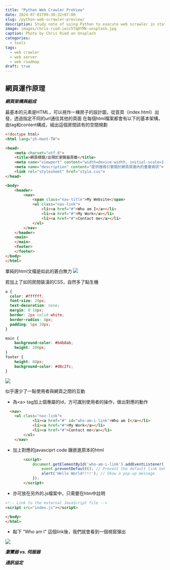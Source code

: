 ```yaml
---
title: "Python Web Crawler PreView"
date: 2024-07-01T09:30:32+07:00
slug: /python-web-scrawler-preview/
description: Study note of using Python to execute web scrawler in static and dynamci approaches.
image: images/chris-ried-ieic5Tq8YMk-unsplash.jpg
caption: Photo by Chris Ried on Unsplash
categories:
  - tools
tags:
  - web crawler
  - web server
  - web roadmap
draft: true
---
```



## 網頁運作原理

***網頁架構與組成***  

最基本的元素是HTML，可以視作一棟房子的設計圖，從首頁（index.html）出發，透過指定不同的url通往其他的頁面
在每個html檔案都會有以下的基本架構，由tag和content構成，組出這個房間該有的空間規劃

```HTML
<!doctype html>
<html lang="zh-Hant-TW">

<head>
	<meta charset="utf-8">
	<title>網頁標題/出現於瀏覽器頁籤</title>
	<meta name="viewport" content="width=device-width, initial-scale=1.0">
	<meta name="description" content="提供搜尋引擎關於網頁頁面內的重要資訊">
	<link rel="stylesheet" href="style.css">
</head>

<body>
	<header>
		<nav>
			<span class="nav-title">My Website</span>
			<ul class="nav-link">
				<li><a href="#">Who am I</a></li>
				<li><a href="#">My Work</a></li>
				<li><a href="#">Contact me</a></li>
			</ul>
		</nav>
	</header>
	<main>
	</main>
	<footer>
	</footer>
</body>
</html>
```
單純的html文檔是如此的蒼白無力
![](/images/only_html_demo.png)

若加上了如同房間裝潢的CSS，自然多了點生機

```CSS
a {
  color: #ffffff;
  font-size: 20px;
  text-decoration: none;
  margin: 0 10px;
  border: 2px solid white;
  border-radius: 8px;
  padding: 5px 20px;
}

main {
	background-color: #b4b8ab;
	height: 200px;
}
footer {
	height: 60px;
	background-color: #d8c2fc;
}
```
![](/images/html_css_demo.png)

似乎還少了一點使用者與網頁之間的互動
- 為\<a\> tag加上個專屬的id，方可識別使用者的操作，做出對應的動作
```html
  <nav>
    <ul class="nav-link">
			<li><a href="#" id="who-am-i-link">Who am I</a></li>
			<li><a href="#">My Work</a></li>
			<li><a href="#">Contact me</a></li>
		</ul>
	</nav>
```
- 加上對應的javasciprt code 鑲嵌進原本的html 
  
```HTML
		<script>
			document.getElementById('who-am-i-link').addEventListener('click', function(event) {
				event.preventDefault(); // Prevent the default link behavior
				alert('Hello World!!!!'); // Show a pop-up message
			});
		</script>
```
  - 亦可放在另外的.js檔案中，只需要在htm中註明
```html
<!-- Link to the external JavaScript file -->
<script src="index.js"></script>

</body>
</html>
```
- 點下 “Who am I” 這個link後，我們就會看到一個視窗彈出

![](/images/action_html.png)

***瀏覽器 vs. 伺服器***

***通訊協定***

